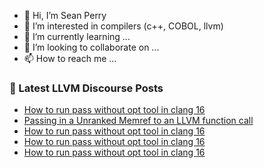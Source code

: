 - 👋 Hi, I’m Sean Perry
- 👀 I’m interested in compilers (c++, COBOL, llvm)
- 🌱 I’m currently learning ...
- 💞️ I’m looking to collaborate on ...
- 📫 How to reach me ...

<!---
s66perry/s66perry is a ✨ special ✨ repository because its `README.md` (this file) appears on your GitHub profile.
You can click the Preview link to take a look at your changes.
--->
### 📕 Latest LLVM Discourse Posts

<!-- DISCOURSE-LLVM:START -->
- [How to run pass without opt tool in clang 16](https://discourse.llvm.org/t/how-to-run-pass-without-opt-tool-in-clang-16/70808#post_5)
- [Passing in a Unranked Memref to an LLVM function call](https://discourse.llvm.org/t/passing-in-a-unranked-memref-to-an-llvm-function-call/65774#post_7)
- [How to run pass without opt tool in clang 16](https://discourse.llvm.org/t/how-to-run-pass-without-opt-tool-in-clang-16/70808#post_4)
- [How to run pass without opt tool in clang 16](https://discourse.llvm.org/t/how-to-run-pass-without-opt-tool-in-clang-16/70808#post_3)
- [How to run pass without opt tool in clang 16](https://discourse.llvm.org/t/how-to-run-pass-without-opt-tool-in-clang-16/70808#post_2)
<!-- DISCOURSE-LLVM:END -->
